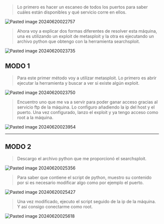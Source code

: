 >Lo primero es hacer un escaneo de todos los puertos para saber cuáles están disponibles y qué servicio corre en ellos.

![Pasted image 20240620022757](https://github.com/user-attachments/assets/0af6bb63-0a0b-4487-ba3f-eae76f3b72cf)
>Ahora voy a explicar dos formas diferentes de resolver esta máquina, una es utilizando un exploit de metasploit y la otra es ejecutando un archivo python que obtengo con la herramienta searchsploit.

![Pasted image 20240620023735](https://github.com/user-attachments/assets/6956afbd-e5d3-466e-8126-bc9c33b83efe)
## MODO 1
>Para este primer método voy a utilizar metasploit.
>Lo primero es abrir ejecutar la herramienta y buscar a ver si existe algún exploit.

![Pasted image 20240620023750](https://github.com/user-attachments/assets/3aec6b42-893f-4690-a03c-c58457b28906)
>Encuentro uno que me va a servir para poder ganar acceso gracias al servicio ftp de la máquina.
>Lo configuro añadiendo la ip del host y el puerto.
>Una vez configurado, lanzo el exploit y ya tengo acceso como root a la máquina.

![Pasted image 20240620023954](https://github.com/user-attachments/assets/82903afa-8c1d-4a12-a02f-738a71fa42c7)

---

## MODO 2
>Descargo el archivo python que me proporcionó el searchsploit.

![Pasted image 20240620025356](https://github.com/user-attachments/assets/114289ba-0c16-4682-9703-608aa835c29c)
>Para saber que contiene el script de python, muestro su contenido por si es necesario modificar algo como por ejemplo el puerto.

![Pasted image 20240620025427](https://github.com/user-attachments/assets/256ed84b-90e7-4156-afcb-796c1f133bce)
>Una vez modificado, ejecuto el script seguido de la ip de la máquina.
>Y así consigo conectarme como root.

![Pasted image 20240620025618](https://github.com/user-attachments/assets/1577eb54-1ee4-4873-be9c-6896bcf62df2)

